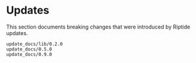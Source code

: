 # Updates

This section documents breaking changes that were introduced by Riptide updates.

```{toctree}
update_docs/lib/0.2.0
update_docs/0.5.0
update_docs/0.9.0
```
